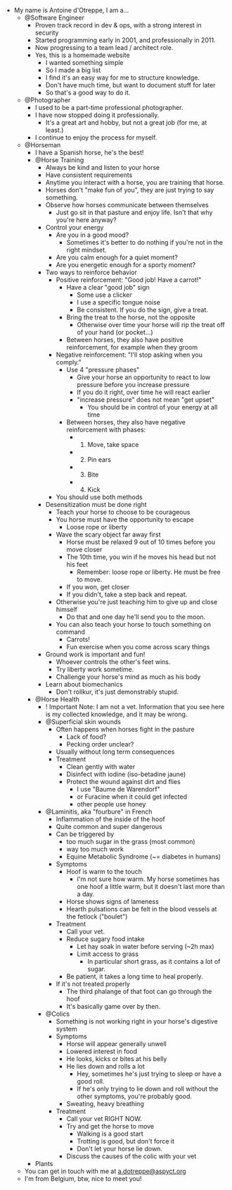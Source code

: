 - My name is Antoine d'Otreppe, I am a...
	- @Software Engineer
		- Proven track record in dev & ops, with a strong interest in security
		- Started programming early in 2001, and professionally in 2011.
		- Now progressing to a team lead / architect role.
		- Yes, this is a homemade website
			- I wanted something simple
			- So I made a big list
			- I find it's an easy way for me to structure knowledge.
			- Don't have much time, but want to document stuff for later
			- So that's a good way to do it.
	- @Photographer
		- I used to be a part-time professional photographer.
		- I have now stopped doing it professionally.
			- It's a great art and hobby, but not a great job (for me, at least.)
		- I continue to enjoy the process for myself.
	- @Horseman
		- I have a Spanish horse, he's the best!
		- @Horse Training
			- Always be kind and listen to your horse
			- Have consistent requirements
			- Anytime you interact with a horse, you are training that horse.
			- Horses don't "make fun of you", they are just trying to say something.
			- Observe how horses communicate between themselves
				- Just go sit in that pasture and enjoy life. Isn't that why you're here anyway?
			- Control your energy
				- Are you in a good mood?
					- Sometimes it's better to do nothing if you're not in the right mindset.
				- Are you calm enough for a quiet moment?
				- Are you energetic enough for a sporty moment?
			- Two ways to reinforce behavior
				- Positive reinforcement: "Good job! Have a carrot!"
					- Have a clear "good job" sign
						- Some use a clicker
						- I use a specific tongue noise
						- Be consistent. If you do the sign, give a treat.
					- Bring the treat to the horse, not the opposite
						- Otherwise over time your horse will rip the treat off of your hand (or pocket...)
					- Between horses, they also have positive reinforcement, for example when they groom
				- Negative reinforcement: "I'll stop asking when you comply."
					- Use 4 "pressure phases"
						- Give your horse an opportunity to react to low pressure before you increase pressure
						- If you do it right, over time he will react earlier
						- "increase pressure" does not mean "get upset"
							- You should be in control of your energy at all time
					- Between horses, they also have negative reinforcement with phases:
						- 1. Move, take space
						- 2. Pin ears
						- 3. Bite
						- 4. Kick
				- You should use both methods
			- Desensitization must be done right
				- Teach your horse to choose to be courageous
				- You horse must have the opportunity to escape
					- Loose rope or liberty
				- Wave the scary object far away first
					- Horse must be relaxed 9 out of 10 times before you move closer
					- The 10th time, you win if he moves his head but not his feet
						- Remember: loose rope or liberty. He must be free to move.
					- If you won, get closer
					- If you didn't, take a step back and repeat.
				- Otherwise you're just teaching him to give up and close himself
					- Do that and one day he'll send you to the moon.
				- You can also teach your horse to touch something on command
					- Carrots!
					- Fun exercise when you come across scary things
			- Ground work is important and fun!
				- Whoever controls the other's feet wins.
				- Try liberty work sometime.
				- Challenge your horse's mind as much as his body
			- Learn about biomechanics
				- Don't rollkur, it's just demonstrably stupid.
		- @Horse Health
			- ! Important Note: I am not a vet. Information that you see here is my collected knowledge, and it may be wrong.
			- @Superficial skin wounds
				- Often happens when horses fight in the pasture
					- Lack of food?
					- Pecking order unclear?
				- Usually without long term consequences
				- Treatment
					- Clean gently with water
					- Disinfect with iodine (iso-betadine jaune)
					- Protect the wound against dirt and flies
						- I use "Baume de Warendorf"
						- or Furacine when it could get infected
						- other people use honey
			- @Laminitis, aka "fourbure" in French
				- Inflammation of the inside of the hoof
				- Quite common and super dangerous
				- Can be triggered by
					- too much sugar in the grass (most common)
					- way too much work
					- Equine Metabolic Syndrome (~= diabetes in humans)
				- Symptoms
					- Hoof is warm to the touch
						- I'm not sure how warm. My horse sometimes has one hoof a little warm, but it doesn't last more than a day.
					- Horse shows signs of lameness
					- Hearth pulsations can be felt in the blood vessels at the fetlock ("boulet")
				- Treatment
					- Call your vet.
					- Reduce sugary food intake
						- Let hay soak in water before serving (~2h max)
						- Limit access to grass
							- In particular short grass, as it contains a lot of sugar.
					- Be patient, it takes a long time to heal properly.
				- If it's not treated properly
					- The third phalange of that foot can go through the hoof
					- It's basically game over by then.
			- @Colics
				- Something is not working right in your horse's digestive system
				- Symptoms
					- Horse will appear generally unwell
					- Lowered interest in food
					- He looks, kicks or bites at his belly
					- He lies down and rolls a lot
						- Hey, sometimes he's just trying to sleep or have a good roll.
						- If he's only trying to lie down and roll without the other symptoms, you're probably good.
					- Sweating, heavy breathing
				- Treatment
					- Call your vet RIGHT NOW.
					- Try and get the horse to move
						- Walking is a good start
						- Trotting is good, but don't force it
						- Don't let your horse lie down.
					- Discuss the causes of the colic with your vet
		- Plants
	- You can get in touch with me at a.dotreppe@aspyct.org
	- I'm from Belgium, btw, nice to meet you!